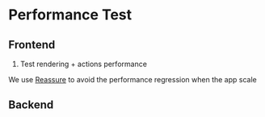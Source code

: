 # Performance Test

## Frontend

1. Test rendering + actions performance

We use [Reassure](https://github.com/callstack/reassure) to avoid the performance regression when the app scale

## Backend